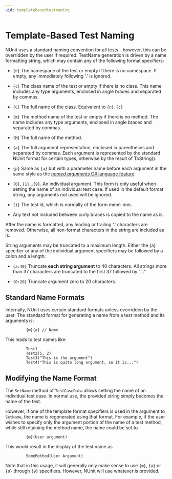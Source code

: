 ```yaml
---
uid: templatebasedtestnaming
---
```


# Template-Based Test Naming

NUnit uses a standard naming convention for all tests - however, this can be overridden by the user if required. TestName generation is driven by a name formatting string, which may contain any of the following format specifiers:

* `{n}` The namespace of the test or empty if there is no namespace. If empty, any immediately following '.' is ignored.

* `{c}` The class name of the test or empty if there is no class. This name includes any type arguments, enclosed in angle braces and separated by commas.

* `{C}` The full name of the class. Equivalent to `{n}.{c}`

* `{m}` The method name of the test or empty if there is no method. The name includes any type arguments, enclosed in angle braces and separated by commas.

* `{M}` The full name of the method.

* `{a}` The full argument representation, enclosed in parentheses and separated by commas. Each argument is represented by the standard NUnit format for certain types, otherwise by the result of ToString().

* `{p}` Same as `{a}` but with a parameter name before each argument in the same style as the [*named arguments* C# language feature](https://docs.microsoft.com/en-us/dotnet/csharp/programming-guide/classes-and-structs/named-and-optional-arguments#named-arguments).

* `{0}`, `{1}`...`{9}`. An individual argument. This form is only useful when setting the name of an individual test case. If used in the default format string, any arguments not used will be ignored.

* `{i}` The test id, which is normally of the form mmm-nnn.

* Any text not included between curly braces is copied to the name as is.

After the name is formatted, any leading or trailing '.' characters are removed. Otherwise, all non-format characters in the string are included as is.

String arguments may be truncated to a maximum length. Either the {a} specifier or any of the individual argument specifiers may be followed by a colon and a length:

* `{a:40}` Truncate __each string argument__ to 40 characters. All strings more than 37 characters are truncated to the first 37 followed by "..."

* `{0:20}` Truncate argument zero to 20 characters.

## Standard Name Formats

Internally, NUnit uses certain standard formats unless overridden by the user. The standard format for generating a name from a test method and its arguments is:

```text
         {m}{a} // Name
```

This leads to test names like:

```text
         Test1
         Test2(5, 2)
         Test3("This is the argument")
         Test4("This is quite long argument, so it is...")
```

## Modifying the Name Format

The `SetName` method of `TestCaseData` allows setting the name of an individual test case. In normal use, the provided string simply becomes the name of the test.

However, if one of the template format specifiers is used in the argument to `SetName`, the name is regenerated using that format. For example, if the user wishes to specify only the argument portion of the name of a test method, while still retaining the method name, the name could be set to

```text
         {m}(User argument)
```

This would result in the display of the test name as

```text
         SomeMethod(User Argument)
```

Note that in this usage, it will generally only make sense to use `{m}`, `{a}` or `{0}` through `{9}` specifiers. However, NUnit will use whatever is provided.
